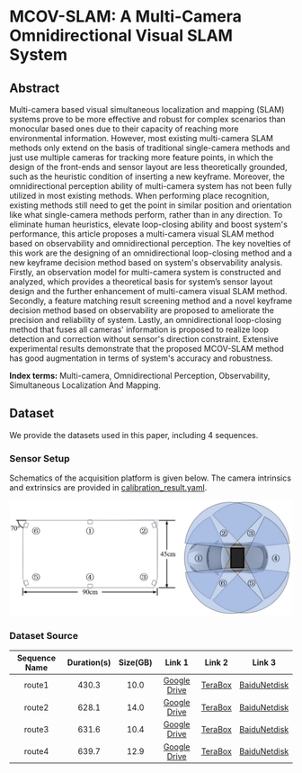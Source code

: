 # MCOV-SLAM: A Multi-Camera Omnidirectional Visual SLAM System

## Abstract

Multi-camera based visual simultaneous localization and mapping (SLAM) systems prove to be more effective and robust for complex scenarios than monocular based ones due to their capacity of reaching more environmental information. However, most existing multi-camera SLAM methods only extend on the basis of traditional single-camera methods and just use multiple cameras for tracking more feature points, in which the design of the front-ends and sensor layout are less theoretically grounded, such as the heuristic condition of inserting a new keyframe. Moreover, the omnidirectional perception ability of multi-camera system has not been fully utilized in most existing methods. When performing place recognition, existing methods still need to get the point in similar position and orientation like what single-camera methods perform, rather than in any direction. To eliminate human heuristics, elevate loop-closing ability and boost system's performance, this article proposes a multi-camera visual SLAM method based on observability and omnidirectional perception. The key novelties of this work are the designing of an omnidirectional loop-closing method and a new keyframe decision method based on system's observability analysis. Firstly, an observation model for multi-camera system is constructed and analyzed, which provides a theoretical basis for system’s sensor layout design and the further enhancement of multi-camera visual SLAM method. Secondly, a feature matching result screening method and a novel keyframe decision method based on observability are proposed to ameliorate the precision and reliability of system. Lastly, an omnidirectional loop-closing method that fuses all cameras' information is proposed to realize loop detection and correction without sensor's direction constraint. Extensive experimental results demonstrate that the proposed MCOV-SLAM method has good augmentation in terms of system's accuracy and robustness.

**Index terms:** Multi-camera, Omnidirectional Perception, Observability, Simultaneous Localization And Mapping.

## Dataset

We provide the datasets used in this paper, including 4 sequences.

### Sensor Setup

Schematics of the acquisition platform is given below. The camera intrinsics and extrinsics are provided in [calibration_result.yaml](./calibration_result.yaml).

![systemlayout](image/systemlayout.png)

### Dataset Source

| Sequence Name | Duration(s) | Size(GB) |                            Link 1                            |                          Link 2                          |                            Link 3                            |
| :-----------: | :---------: | :------: | :----------------------------------------------------------: | :------------------------------------------------------: | :----------------------------------------------------------: |
|    route1     |    430.3    |   10.0   | [Google Drive](https://drive.google.com/drive/folders/1H4k9QMEeJE_hdbrdfgAg0aCVhEV07sNi) | [TeraBox](https://terabox.com/s/1mnyhGlPjYCxgxPR5hkb-8A) | [BaiduNetdisk](https://pan.baidu.com/s/1n_a9Tdg3Z0tOtRrHSy2Iuw?pwd=oe6h) |
|    route2     |    628.1    |   14.0   | [Google Drive](https://drive.google.com/drive/folders/1Qn32n2TpDJHP1ETtdA0jL9ELrKC_vkda) | [TeraBox](https://terabox.com/s/1Dhl9b3FNRHG1kHrwgIve3w) | [BaiduNetdisk](https://pan.baidu.com/s/1JJLdJetYOFf1XY3O-ZCAeQ?pwd=jsop) |
|    route3     |    631.6    |   10.4   | [Google Drive](https://drive.google.com/drive/folders/1oy1ElKlke8hpDk4Snc8kKHcYPXSAFraw) | [TeraBox](https://terabox.com/s/1cBNZafyDbPBj-O93NH8A-g) | [BaiduNetdisk](https://pan.baidu.com/s/156ROJfElnw8rBYlhiP7rMQ?pwd=t7ez) |
|    route4     |    639.7    |   12.9   | [Google Drive](https://drive.google.com/drive/folders/1vlw0GoEQR39AgyoJUmpsoPfA1BVp4JZ9) | [TeraBox](https://terabox.com/s/1jwHc8U95Bqki3ZcabjHqMQ) | [BaiduNetdisk](https://pan.baidu.com/s/1m4cAL34WfiRaY8ZAp7ukDQ?pwd=36fv) |



